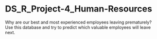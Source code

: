 # DS_R_Project-4_Human-Resources
Why are our best and most experienced employees leaving prematurely? Use this database and try to predict which valuable employees will leave next.
